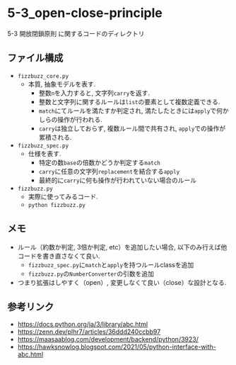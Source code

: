 # 5-3_open-close-principle
5-3 開放閉鎖原則 に関するコードのディレクトリ
## ファイル構成
- `fizzbuzz_core.py`
    - 本質, 抽象モデルを表す.
        - 整数`n`を入力すると, 文字列`carry`を返す.
        - 整数と文字列に関するルールは`list`の要素として複数定義できる.
        - `match`にてルールを満たすか判定され, 満たしたときには`apply`で何かしらの操作が行われる.
        - `carry`は独立しておらず, 複数ルール間で共有され, `apply`での操作が累積される.
- `fizzbuzz_spec.py`
    - 仕様を表す.
        - 特定の数`base`の倍数かどうか判定する`match`
        - `carry`に任意の文字列`replacement`を結合する`apply`
        - 最終的に`carry`に何も操作が行われていない場合のルール
- `fizzbuzz.py`
    - 実際に使ってみるコード.
    - `python fizzbuzz.py`
## メモ
- ルール（約数か判定, 3倍か判定, etc）を追加したい場合, 以下のみ行えば他コードを書き直さなくて良い.
    - `fizzbuzz_spec.py`に`match`と`apply`を持つルールclassを追加
    - `fizzbuzz.py`の`NumberConverter`の引数を追加
- つまり拡張はしやすく（open）, 変更しなくて良い（close）な設計となる.
## 参考リンク
- https://docs.python.org/ja/3/library/abc.html
- https://zenn.dev/plhr7/articles/36ddd240ccbb97
- https://maasaablog.com/development/backend/python/3923/
- https://hawksnowlog.blogspot.com/2021/05/python-interface-with-abc.html